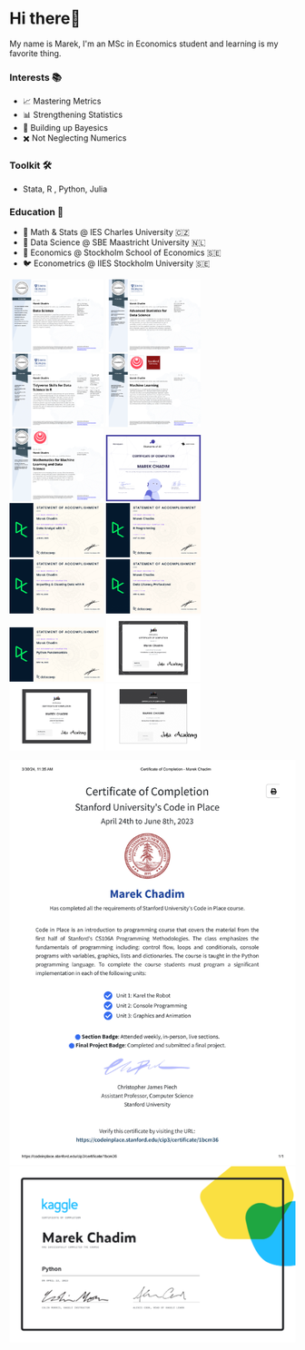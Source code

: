 # Hi there👋 
My name is Marek, I'm an MSc in Economics student and learning is my favorite thing.

### Interests 📚
- 📈 Mastering Metrics
- 📊 Strengthening Statistics
- 🎲 Building up Bayesics
- ✖️ Not Neglecting Numerics

### Toolkit 🛠️
- Stata, R , Python, Julia 
  
### Education 🏫
  - 🐣 Math & Stats @ IES Charles University 🇨🇿
  - 🐥 Data Science @ SBE Maastricht University 🇳🇱
  - 🐔 Economics @ Stockholm School of Economics 🇸🇪 
  - 🐦 Econometrics @ IIES Stockholm University 🇸🇪 


<p float="left">


  <img src="DataScience.png" width="33%" />
  <img src="Statistics.png" width="33%" />
  <img src="Tidyverse.png" width="33%" />
  <img src="MachineLearning.png" width="33%" />
  <img src="Mathematics.png" width="33%" />
  <img src="certificate-elements-of-ai.png" width="33%"/>
  <img src="DataAnalystR.png" width="33%" />
  <img src="Rprogr.png" width="33%" />
  <img src="ImportClean.png" width="33%" />
  <img src="DataLiteracy.png" width="33%" />
  <img src="PythonFundamentals.png" width="33%" />
  <img src="certificate-of-completion-for-introduction-to-julia.png" width="33%" />
  <img src="certificate-of-completion-for-julia-for-data-science-1.png" width="33%" />
  <img src="1-introduction-to-dataframes-jl-1.png" width="33%" />
</p>
  
  <img src="StanfordCode23.png"> 
 <img src="PythonKaggle.png" width= />







 

 






